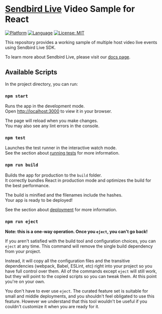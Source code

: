 # [Sendbird Live](https://sendbird.com/docs/live) Video Sample for React

[![Platform](https://img.shields.io/badge/Framework-React-orange.svg)](https://github.com/sendbird/sendbird-live-sample-audio-react)
[![Language](https://img.shields.io/badge/Language-TypeScript-orange.svg)](https://github.com/sendbird/sendbird-live-sample-audio-react)
[![License: MIT](https://img.shields.io/badge/License-MIT-yellow.svg)](https://opensource.org/licenses/MIT)

This repository provides a working sample of multiple host video live events using Sendbird Live SDK.

To learn more about Sendbird Live, please visit our [docs page](https://sendbird.com/docs/live/sdk/v1/javascript/getting-started/start-your-first-live).

## Available Scripts

In the project directory, you can run:

### `npm start`

Runs the app in the development mode.\
Open [http://localhost:3000](http://localhost:3000) to view it in your browser.

The page will reload when you make changes.\
You may also see any lint errors in the console.

### `npm test`

Launches the test runner in the interactive watch mode.\
See the section about [running tests](https://facebook.github.io/create-react-app/docs/running-tests) for more information.

### `npm run build`

Builds the app for production to the `build` folder.\
It correctly bundles React in production mode and optimizes the build for the best performance.

The build is minified and the filenames include the hashes.\
Your app is ready to be deployed!

See the section about [deployment](https://facebook.github.io/create-react-app/docs/deployment) for more information.

### `npm run eject`

**Note: this is a one-way operation. Once you `eject`, you can't go back!**

If you aren't satisfied with the build tool and configuration choices, you can `eject` at any time. This command will remove the single build dependency from your project.

Instead, it will copy all the configuration files and the transitive dependencies (webpack, Babel, ESLint, etc) right into your project so you have full control over them. All of the commands except `eject` will still work, but they will point to the copied scripts so you can tweak them. At this point you're on your own.

You don't have to ever use `eject`. The curated feature set is suitable for small and middle deployments, and you shouldn't feel obligated to use this feature. However we understand that this tool wouldn't be useful if you couldn't customize it when you are ready for it.
